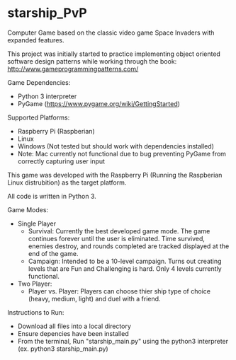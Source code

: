 # starship_PvP

Computer Game based on the classic video game Space Invaders with expanded features.

This project was initially started to practice implementing object oriented software design patterns while working through the book: http://www.gameprogrammingpatterns.com/

Game Dependencies:
* Python 3 interpreter
* PyGame (https://www.pygame.org/wiki/GettingStarted)

Supported Platforms:
* Raspberry Pi (Raspberian)
* Linux
* Windows (Not tested but should work with dependencies installed)
* Note: Mac currently not functional due to bug preventing PyGame from correctly capturing user input

This game was developed with the Raspberry Pi (Running the Raspberian Linux distrubition) as the target platform.

All code is written in Python 3.

Game Modes:
* Single Player
  * Survival: Currently the best developed game mode. The game continues forever until the user is eliminated. Time survived, enemies destroy, and rounds completed are tracked displayed at the end of the game.
  * Campaign: Intended to be a 10-level campaign. Turns out creating levels that are Fun and Challenging is hard. Only 4 levels currently functional.
* Two Player:
  * Player vs. Player: Players can choose thier ship type of choice (heavy, medium, light) and duel with a friend. 

Instructions to Run:
* Download all files into a local directory
* Ensure depencies have been installed
* From the terminal, Run "starship_main.py" using the python3 interpreter (ex. python3 starship_main.py)
